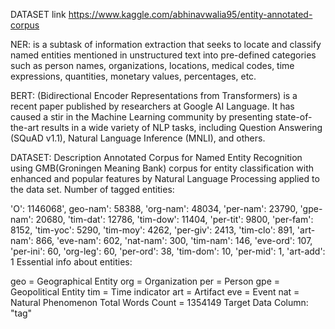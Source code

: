 DATASET link
https://www.kaggle.com/abhinavwalia95/entity-annotated-corpus

NER:
is a subtask of information extraction that seeks to locate and classify named entities mentioned in unstructured text into pre-defined categories such as person names, organizations, locations, medical codes, time expressions, quantities, monetary values, percentages, etc.

BERT:
(Bidirectional Encoder Representations from Transformers) is a recent paper published by researchers at Google AI Language. It has caused a stir in the Machine Learning community by presenting state-of-the-art results in a wide variety of NLP tasks, including Question Answering (SQuAD v1.1), Natural Language Inference (MNLI), and others.

DATASET:
Description
Annotated Corpus for Named Entity Recognition using GMB(Groningen Meaning Bank) corpus for entity classification with enhanced and popular features by Natural Language Processing applied to the data set.
Number of tagged entities:

'O': 1146068', geo-nam': 58388, 'org-nam': 48034, 'per-nam': 23790, 'gpe-nam': 20680, 'tim-dat': 12786, 'tim-dow': 11404, 'per-tit': 9800, 'per-fam': 8152, 'tim-yoc': 5290, 'tim-moy': 4262, 'per-giv': 2413, 'tim-clo': 891, 'art-nam': 866, 'eve-nam': 602, 'nat-nam': 300, 'tim-nam': 146, 'eve-ord': 107, 'per-ini': 60, 'org-leg': 60, 'per-ord': 38, 'tim-dom': 10, 'per-mid': 1, 'art-add': 1
Essential info about entities:

geo = Geographical Entity
org = Organization
per = Person
gpe = Geopolitical Entity
tim = Time indicator
art = Artifact
eve = Event
nat = Natural Phenomenon
Total Words Count = 1354149
Target Data Column: "tag"
